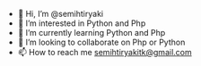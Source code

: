 - 👋 Hi, I’m @semihtiryaki
- 👀 I’m interested in Python and Php
- 🌱 I’m currently learning Python and Php
- 💞️ I’m looking to collaborate on Php or Python
- 📫 How to reach me semihtiryakitk@gmail.com

<!---
semihtiryaki/semihtiryaki is a ✨ special ✨ repository because its `README.md` (this file) appears on your GitHub profile.
You can click the Preview link to take a look at your changes.
--->

